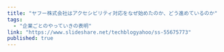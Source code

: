 ```yaml
---
title: "ヤフー株式会社はアクセシビリティ対応をなぜ始めたのか、どう進めているのか"
tags:
  - "企業ごとのやっていきの表明"
link: "https://www.slideshare.net/techblogyahoo/ss-55675773"
published: true
---
```

